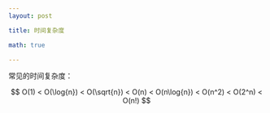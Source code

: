 ```yaml
---
layout: post

title: 时间复杂度

math: true

---
```


常见的时间复杂度：

$$ O(1) < O(\log{n}) < O(\sqrt{n}) < O(n) < O(n\log{n}) < O(n^2) < O(2^n) < O(n!) $$
